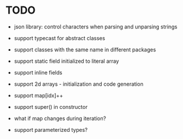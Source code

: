 # TODO

* json library: control characters when parsing and unparsing strings

* support typecast for abstract classes

* support classes with the same name in different packages

* support static field initialized to literal array

* support inline fields

* support 2d arrays - initialization and code generation

* support map[idx]++

* support super() in constructor

* what if map changes during iteration?

* support parameterized types?
